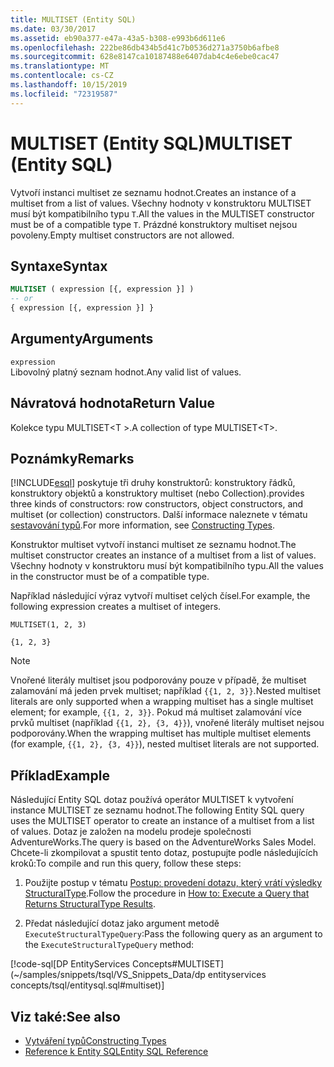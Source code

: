 ```yaml
---
title: MULTISET (Entity SQL)
ms.date: 03/30/2017
ms.assetid: eb90a377-e47a-43a5-b308-e993b6d611e6
ms.openlocfilehash: 222be86db434b5d41c7b0536d271a3750b6afbe8
ms.sourcegitcommit: 628e8147ca10187488e6407dab4c4e6ebe0cac47
ms.translationtype: MT
ms.contentlocale: cs-CZ
ms.lasthandoff: 10/15/2019
ms.locfileid: "72319587"
---
```

# <a name="multiset-entity-sql"></a><span data-ttu-id="1e538-102">MULTISET (Entity SQL)</span><span class="sxs-lookup"><span data-stu-id="1e538-102">MULTISET (Entity SQL)</span></span>
<span data-ttu-id="1e538-103">Vytvoří instanci multiset ze seznamu hodnot.</span><span class="sxs-lookup"><span data-stu-id="1e538-103">Creates an instance of a multiset from a list of values.</span></span> <span data-ttu-id="1e538-104">Všechny hodnoty v konstruktoru MULTISET musí být kompatibilního typu `T`.</span><span class="sxs-lookup"><span data-stu-id="1e538-104">All the values in the MULTISET constructor must be of a compatible type `T`.</span></span> <span data-ttu-id="1e538-105">Prázdné konstruktory multiset nejsou povoleny.</span><span class="sxs-lookup"><span data-stu-id="1e538-105">Empty multiset constructors are not allowed.</span></span>  
  
## <a name="syntax"></a><span data-ttu-id="1e538-106">Syntaxe</span><span class="sxs-lookup"><span data-stu-id="1e538-106">Syntax</span></span>  
  
```sql  
MULTISET ( expression [{, expression }] )  
-- or  
{ expression [{, expression }] }  
```  
  
## <a name="arguments"></a><span data-ttu-id="1e538-107">Argumenty</span><span class="sxs-lookup"><span data-stu-id="1e538-107">Arguments</span></span>  
 `expression`  
 <span data-ttu-id="1e538-108">Libovolný platný seznam hodnot.</span><span class="sxs-lookup"><span data-stu-id="1e538-108">Any valid list of values.</span></span>  
  
## <a name="return-value"></a><span data-ttu-id="1e538-109">Návratová hodnota</span><span class="sxs-lookup"><span data-stu-id="1e538-109">Return Value</span></span>  
 <span data-ttu-id="1e538-110">Kolekce typu MULTISET\<T >.</span><span class="sxs-lookup"><span data-stu-id="1e538-110">A collection of type MULTISET\<T>.</span></span>  
  
## <a name="remarks"></a><span data-ttu-id="1e538-111">Poznámky</span><span class="sxs-lookup"><span data-stu-id="1e538-111">Remarks</span></span>  
 [!INCLUDE[esql](../../../../../../includes/esql-md.md)] <span data-ttu-id="1e538-112">poskytuje tři druhy konstruktorů: konstruktory řádků, konstruktory objektů a konstruktory multiset (nebo Collection).</span><span class="sxs-lookup"><span data-stu-id="1e538-112">provides three kinds of constructors: row constructors, object constructors, and multiset (or collection) constructors.</span></span> <span data-ttu-id="1e538-113">Další informace naleznete v tématu [sestavování typů](constructing-types-entity-sql.md).</span><span class="sxs-lookup"><span data-stu-id="1e538-113">For more information, see [Constructing Types](constructing-types-entity-sql.md).</span></span>  
  
 <span data-ttu-id="1e538-114">Konstruktor multiset vytvoří instanci multiset ze seznamu hodnot.</span><span class="sxs-lookup"><span data-stu-id="1e538-114">The multiset constructor creates an instance of a multiset from a list of values.</span></span> <span data-ttu-id="1e538-115">Všechny hodnoty v konstruktoru musí být kompatibilního typu.</span><span class="sxs-lookup"><span data-stu-id="1e538-115">All the values in the constructor must be of a compatible type.</span></span>  
  
 <span data-ttu-id="1e538-116">Například následující výraz vytvoří multiset celých čísel.</span><span class="sxs-lookup"><span data-stu-id="1e538-116">For example, the following expression creates a multiset of integers.</span></span>  
  
 `MULTISET(1, 2, 3)`  
  
 `{1, 2, 3}`  
  
> [!NOTE]
> <span data-ttu-id="1e538-117">Vnořené literály multiset jsou podporovány pouze v případě, že multiset zalamování má jeden prvek multiset; například `{{1, 2, 3}}`.</span><span class="sxs-lookup"><span data-stu-id="1e538-117">Nested multiset literals are only supported when a wrapping multiset has a single multiset element; for example, `{{1, 2, 3}}`.</span></span> <span data-ttu-id="1e538-118">Pokud má multiset zalamování více prvků multiset (například `{{1, 2}, {3, 4}}`), vnořené literály multiset nejsou podporovány.</span><span class="sxs-lookup"><span data-stu-id="1e538-118">When the wrapping multiset has multiple multiset elements (for example, `{{1, 2}, {3, 4}}`), nested multiset literals are not supported.</span></span>  
  
## <a name="example"></a><span data-ttu-id="1e538-119">Příklad</span><span class="sxs-lookup"><span data-stu-id="1e538-119">Example</span></span>  
 <span data-ttu-id="1e538-120">Následující Entity SQL dotaz používá operátor MULTISET k vytvoření instance MULTISET ze seznamu hodnot.</span><span class="sxs-lookup"><span data-stu-id="1e538-120">The following Entity SQL query uses the MULTISET operator to create an instance of a multiset from a list of values.</span></span> <span data-ttu-id="1e538-121">Dotaz je založen na modelu prodeje společnosti AdventureWorks.</span><span class="sxs-lookup"><span data-stu-id="1e538-121">The query is based on the AdventureWorks Sales Model.</span></span> <span data-ttu-id="1e538-122">Chcete-li zkompilovat a spustit tento dotaz, postupujte podle následujících kroků:</span><span class="sxs-lookup"><span data-stu-id="1e538-122">To compile and run this query, follow these steps:</span></span>  
  
1. <span data-ttu-id="1e538-123">Použijte postup v tématu [Postup: provedení dotazu, který vrátí výsledky StructuralType](../how-to-execute-a-query-that-returns-structuraltype-results.md).</span><span class="sxs-lookup"><span data-stu-id="1e538-123">Follow the procedure in [How to: Execute a Query that Returns StructuralType Results](../how-to-execute-a-query-that-returns-structuraltype-results.md).</span></span>  
  
2. <span data-ttu-id="1e538-124">Předat následující dotaz jako argument metodě `ExecuteStructuralTypeQuery`:</span><span class="sxs-lookup"><span data-stu-id="1e538-124">Pass the following query as an argument to the `ExecuteStructuralTypeQuery` method:</span></span>  
  
 [!code-sql[DP EntityServices Concepts#MULTISET](~/samples/snippets/tsql/VS_Snippets_Data/dp entityservices concepts/tsql/entitysql.sql#multiset)]  
  
## <a name="see-also"></a><span data-ttu-id="1e538-125">Viz také:</span><span class="sxs-lookup"><span data-stu-id="1e538-125">See also</span></span>

- [<span data-ttu-id="1e538-126">Vytváření typů</span><span class="sxs-lookup"><span data-stu-id="1e538-126">Constructing Types</span></span>](constructing-types-entity-sql.md)
- [<span data-ttu-id="1e538-127">Reference k Entity SQL</span><span class="sxs-lookup"><span data-stu-id="1e538-127">Entity SQL Reference</span></span>](entity-sql-reference.md)
